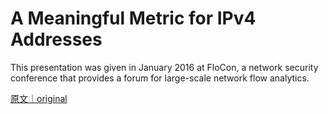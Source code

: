 
# A Meaningful Metric for IPv4 Addresses

This presentation was given in January 2016 at FloCon, a network security conference that provides a forum for large-scale network flow analytics.

[原文｜original](https://insights.sei.cmu.edu/library/a-meaningful-metric-for-ipv4-addresses/)
        